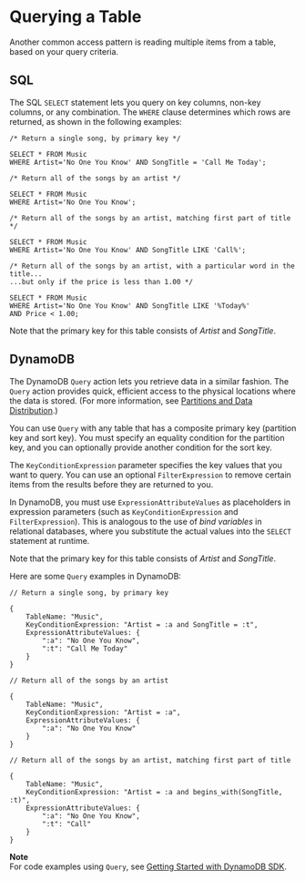 # Querying a Table<a name="SQLtoNoSQL.ReadData.Query"></a>

Another common access pattern is reading multiple items from a table, based on your query criteria\.

## SQL<a name="SQLtoNoSQL.ReadData.Query.SQL"></a>

The SQL `SELECT` statement lets you query on key columns, non\-key columns, or any combination\. The `WHERE` clause determines which rows are returned, as shown in the following examples:

```
/* Return a single song, by primary key */

SELECT * FROM Music
WHERE Artist='No One You Know' AND SongTitle = 'Call Me Today';
```

```
/* Return all of the songs by an artist */

SELECT * FROM Music
WHERE Artist='No One You Know';
```

```
/* Return all of the songs by an artist, matching first part of title */

SELECT * FROM Music
WHERE Artist='No One You Know' AND SongTitle LIKE 'Call%';
```

```
/* Return all of the songs by an artist, with a particular word in the title... 
...but only if the price is less than 1.00 */

SELECT * FROM Music
WHERE Artist='No One You Know' AND SongTitle LIKE '%Today%'
AND Price < 1.00;
```

Note that the primary key for this table consists of *Artist* and *SongTitle*\.

## DynamoDB<a name="SQLtoNoSQL.ReadData.Query.DynamoDB"></a>

The DynamoDB `Query` action lets you retrieve data in a similar fashion\. The `Query` action provides quick, efficient access to the physical locations where the data is stored\. \(For more information, see [Partitions and Data Distribution](HowItWorks.Partitions.md)\.\)

You can use `Query` with any table that has a composite primary key \(partition key and sort key\)\. You must specify an equality condition for the partition key, and you can optionally provide another condition for the sort key\.

The `KeyConditionExpression` parameter specifies the key values that you want to query\. You can use an optional `FilterExpression` to remove certain items from the results before they are returned to you\.

In DynamoDB, you must use `ExpressionAttributeValues` as placeholders in expression parameters \(such as `KeyConditionExpression` and `FilterExpression`\)\. This is analogous to the use of *bind variables* in relational databases, where you substitute the actual values into the `SELECT` statement at runtime\.

Note that the primary key for this table consists of *Artist* and *SongTitle*\.

Here are some `Query` examples in DynamoDB:

```
// Return a single song, by primary key

{
    TableName: "Music",
    KeyConditionExpression: "Artist = :a and SongTitle = :t",
    ExpressionAttributeValues: {
        ":a": "No One You Know",
        ":t": "Call Me Today"
    }
}
```

```
// Return all of the songs by an artist

{
    TableName: "Music",
    KeyConditionExpression: "Artist = :a",
    ExpressionAttributeValues: {
        ":a": "No One You Know"
    }
}
```

```
// Return all of the songs by an artist, matching first part of title

{
    TableName: "Music",
    KeyConditionExpression: "Artist = :a and begins_with(SongTitle, :t)",
    ExpressionAttributeValues: {
        ":a": "No One You Know",
        ":t": "Call"
    }
}
```

**Note**  
For code examples using `Query`, see [Getting Started with DynamoDB SDK](GettingStarted.md)\.